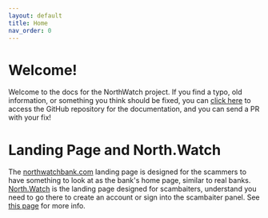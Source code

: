 ```yaml
---
layout: default
title: Home
nav_order: 0
---
```


# Welcome!
Welcome to the docs for the NorthWatch project.  If you find a typo, old information, or something you think should be fixed, you can [click here](https://github.com/evanspy1/NorthWatchDocs/) to access the GitHub repository for the documentation, and you can send a PR with your fix!

# Landing Page and North.Watch
The [northwatchbank.com](https://northwatchbank.com) landing page is designed for the scammers to have something to look at as the bank's home page, similar to real banks.  [North.Watch](https://north.watch) is the landing page designed for scambaiters, understand you need to go there to create an account or sign into the scambaiter panel.  See [this page](https://docs.north.watch/docs/northwatch.html) for more info.
